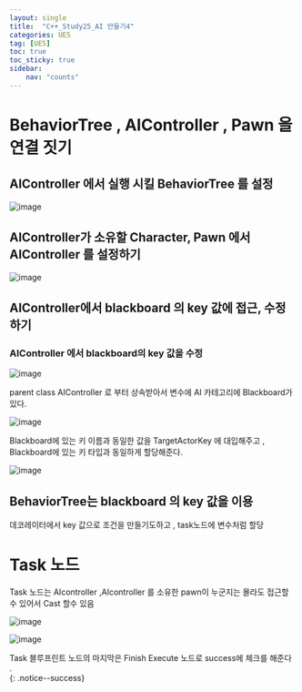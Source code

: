 ```yaml
---
layout: single
title:  "C++_Study25_AI 만들기4"
categories: UE5
tag: [UE5]
toc: true
toc_sticky: true
sidebar:
    nav: "counts"
---
```


# BehaviorTree , AIController , Pawn 을 연결 짓기

## AIController 에서 실행 시킬  BehaviorTree 를 설정 

![image](https://github.com/silverlnng/DatastructureStudy/assets/112385982/45194719-eaa2-4fed-9538-5c13485cf159)

## AIController가 소유할 Character, Pawn 에서  AIController 를 설정하기 

![image](https://github.com/silverlnng/DatastructureStudy/assets/112385982/40b01ed9-244d-43c2-b35a-c199bd16ec13)

## AIController에서 blackboard 의 key 값에 접근, 수정하기 
   
### AIController 에서 blackboard의 key 값을 수정

![image](https://github.com/silverlnng/DatastructureStudy/assets/112385982/cc4e47f7-b687-4d86-bd71-d8d96aead7b1)


parent class AIController 로 부터 상속받아서 변수에 AI 카테고리에 Blackboard가 있다.

![image](https://github.com/silverlnng/DatastructureStudy/assets/112385982/b2fb5441-d603-41fe-bb8c-3cf294d1a524)

Blackboard에 있는 키 이름과 동일한 값을  TargetActorKey 에 대입해주고 , Blackboard에 있는 키 타입과 동일하게 할당해준다.
   
![image](https://github.com/silverlnng/DatastructureStudy/assets/112385982/8c0f548a-144b-48d5-8289-0695af1ffb79)
   

## BehaviorTree는 blackboard 의 key 값을 이용
   
데코레이터에서 key 값으로 조건을 만들기도하고 , task노드에 변수처럼 할당
   
# Task 노드 
   
Task 노드는  AIcontroller ,AIcontroller 를 소유한 pawn이 누군지는 몰라도 접근할수 있어서 Cast 할수 있음  

![image](https://github.com/silverlnng/DatastructureStudy/assets/112385982/93d9bdd7-2bcc-495e-933f-9af1416c1be2)
   
![image](https://github.com/silverlnng/DatastructureStudy/assets/112385982/f5042361-9fab-4384-a4bb-40e227c2dbaf)

Task 블루프린트 노드의 마지막은 Finish Execute 노드로 success에 체크를 해준다 .   
{: .notice--success}

# 